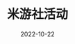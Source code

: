---
title: 米游社活动
icon: folder
date: 2022-10-22
index: false
category:
  - 攻略
  - 游戏
  - 原神
  - 米游社活动
tag:
  - 攻略
  - 原神
article: false
---